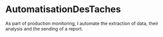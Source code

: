 # AutomatisationDesTaches
As part of production monitoring, I automate the extraction of data, their analysis and the sending of a report.
